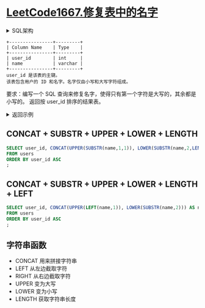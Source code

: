 # [LeetCode1667.修复表中的名字](https://leetcode.cn/problems/fix-names-in-a-table/)

<details><summary>SQL架构</summary>

```sql
Create table If Not Exists Users (user_id int, name varchar(40));
Truncate table Users;
insert into Users (user_id, name) values ('1', 'aLice');
insert into Users (user_id, name) values ('2', 'bOB');
```

</details>

```text
+----------------+---------+
| Column Name    | Type    |
+----------------+---------+
| user_id        | int     |
| name           | varchar |
+----------------+---------+
user_id 是该表的主键。
该表包含用户的 ID 和名字。名字仅由小写和大写字符组成。
```

要求：编写一个 SQL 查询来修复名字，使得只有第一个字符是大写的，其余都是小写的。 返回按 user_id 排序的结果表。

<details><summary>返回示例</summary>

```text
输入：
Users table:
+---------+-------+
| user_id | name  |
+---------+-------+
| 1       | aLice |
| 2       | bOB   |
+---------+-------+
输出：
+---------+-------+
| user_id | name  |
+---------+-------+
| 1       | Alice |
| 2       | Bob   |
+---------+-------+
```

</details>

## CONCAT + SUBSTR + UPPER + LOWER + LENGTH
```sql
SELECT user_id, CONCAT(UPPER(SUBSTR(name,1,1)), LOWER(SUBSTR(name,2,LENGTH(name) - 1))) AS name
FROM users
ORDER BY user_id ASC
;
```

## CONCAT + SUBSTR + UPPER + LOWER + LENGTH + LEFT
```sql
SELECT user_id, CONCAT(UPPER(LEFT(name,1)), LOWER(SUBSTR(name,2))) AS name
FROM users
ORDER BY user_id ASC
;
```

## 字符串函数
- CONCAT 用来拼接字符串
- LEFT 从左边截取字符
- RIGHT 从右边截取字符
- UPPER 变为大写
- LOWER 变为小写
- LENGTH 获取字符串长度